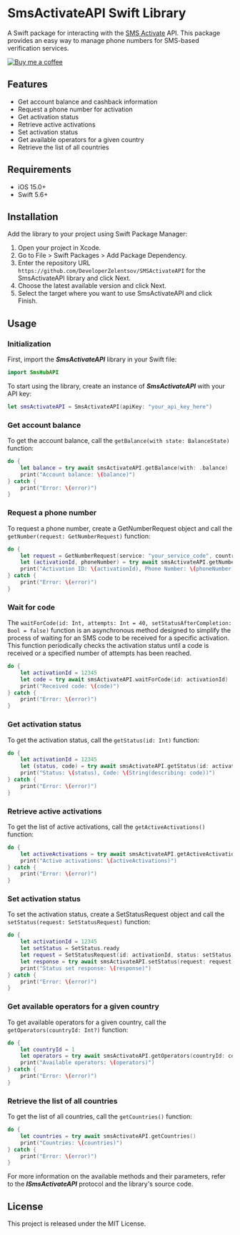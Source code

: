 # SmsActivateAPI Swift Library #

A Swift package for interacting with the [SMS Activate](https://sms-activate.org/?ref=921566) API. This package provides an easy way to manage phone numbers for SMS-based verification services.

[![Buy me a coffee](https://www.buymeacoffee.com/assets/img/custom_images/orange_img.png)](https://www.buymeacoffee.com/zelentsov)

## Features ##

* Get account balance and cashback information
* Request a phone number for activation
* Get activation status
* Retrieve active activations
* Set activation status
* Get available operators for a given country
* Retrieve the list of all countries

## Requirements ##

* iOS 15.0+
* Swift 5.6+

## Installation ##

Add the library to your project using Swift Package Manager:

1. Open your project in Xcode.
2. Go to File > Swift Packages > Add Package Dependency.
3. Enter the repository URL `https://github.com/DeveloperZelentsov/SMSActivateAPI` for the SmsActivateAPI library and click Next.
4. Choose the latest available version and click Next.
5. Select the target where you want to use SmsActivateAPI and click Finish.

## Usage ##

### Initialization ###

First, import the **_SmsActivateAPI_** library in your Swift file:

```swift
import SmsHubAPI
```

To start using the library, create an instance of **_SmsActivateAPI_** with your API key:

```swift
let smsActivateAPI = SmsActivateAPI(apiKey: "your_api_key_here")
```

### Get account balance ###

To get the account balance, call the `getBalance(with state: BalanceState)` function:

```swift
do {
    let balance = try await smsActivateAPI.getBalance(with: .balance)
    print("Account balance: \(balance)")
} catch {
    print("Error: \(error)")
}
```

### Request a phone number ###

To request a phone number, create a GetNumberRequest object and call the `getNumber(request: GetNumberRequest)` function:

```swift
do {
    let request = GetNumberRequest(service: "your_service_code", countryId: "your_country_id")
    let (activationId, phoneNumber) = try await smsActivateAPI.getNumber(request: request)
    print("Activation ID: \(activationId), Phone Number: \(phoneNumber)")
} catch {
    print("Error: \(error)")
}
```

### Wait for code ###

The `waitForCode(id: Int, attempts: Int = 40, setStatusAfterCompletion: Bool = false)` function is an asynchronous method designed to simplify the process of waiting for an SMS code to be received for a specific activation. This function periodically checks the activation status until a code is received or a specified number of attempts has been reached.

```swift
do {
    let activationId = 12345
    let code = try await smsActivateAPI.waitForCode(id: activationId)
    print("Received code: \(code)")
} catch {
    print("Error: \(error)")
}
```

### Get activation status ###

To get the activation status, call the `getStatus(id: Int)` function:

```swift
do {
    let activationId = 12345
    let (status, code) = try await smsActivateAPI.getStatus(id: activationId)
    print("Status: \(status), Code: \(String(describing: code))")
} catch {
    print("Error: \(error)")
}
```

### Retrieve active activations ###

To get the list of active activations, call the `getActiveActivations()` function:

```swift
do {
    let activeActivations = try await smsActivateAPI.getActiveActivations()
    print("Active activations: \(activeActivations)")
} catch {
    print("Error: \(error)")
}
```

### Set activation status ###

To set the activation status, create a SetStatusRequest object and call the `setStatus(request: SetStatusRequest)` function:

```swift
do {
    let activationId = 12345
    let setStatus = SetStatus.ready
    let request = SetStatusRequest(id: activationId, status: setStatus)
    let response = try await smsActivateAPI.setStatus(request: request)
    print("Status set response: \(response)")
} catch {
    print("Error: \(error)")
}
```

### Get available operators for a given country ###

To get available operators for a given country, call the `getOperators(countryId: Int?)` function:

```swift
do {
    let countryId = 1
    let operators = try await smsActivateAPI.getOperators(countryId: countryId)
    print("Available operators: \(operators)")
} catch {
    print("Error: \(error)")
}
```

### Retrieve the list of all countries ###

To get the list of all countries, call the `getCountries()` function:

```swift
do {
    let countries = try await smsActivateAPI.getCountries()
    print("Countries: \(countries)")
} catch {
    print("Error: \(error)")
}
```

For more information on the available methods and their parameters, refer to the **_ISmsActivateAPI_** protocol and the library's source code.

## License ##

This project is released under the MIT License.
